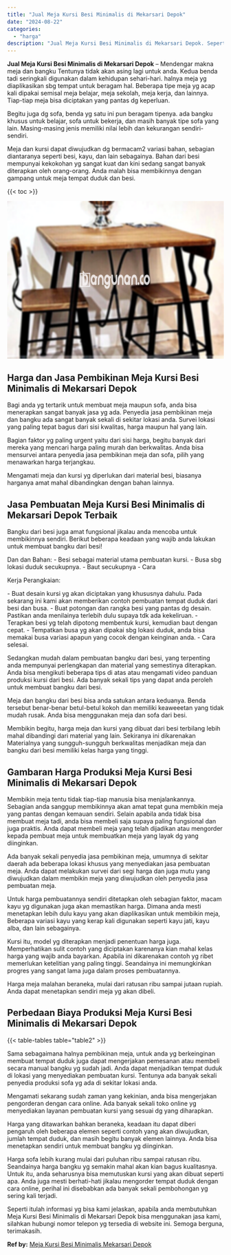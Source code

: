 ```yaml
---
title: "Jual Meja Kursi Besi Minimalis di Mekarsari Depok"
date: "2024-08-22"
categories: 
  - "harga"
description: "Jual Meja Kursi Besi Minimalis di Mekarsari Depok. Seperti itulah informasi yg bisa kami jelaskan, apabila anda membutuhkan Meja Kursi Besi Minimalis di Meka..."
---
```


**Jual Meja Kursi Besi Minimalis di Mekarsari Depok** – Mendengar makna meja dan bangku Tentunya tidak akan asing lagi untuk anda. Kedua benda tadi seringkali digunakan dalam kehidupan sehari-hari. halnya meja yg diaplikasikan sbg tempat untuk beragam hal. Beberapa tipe meja yg acap kali dipakai semisal meja belajar, meja sekolah, meja kerja, dan lainnya. Tiap-tiap meja bisa diciptakan yang pantas dg keperluan.

Begitu juga dg sofa, benda yg satu ini pun beragam tipenya. ada bangku khusus untuk belajar, sofa untuk bekerja, dan masih banyak tipe sofa yang lain. Masing-masing jenis memiliki nilai lebih dan kekurangan sendiri-sendiri.

Meja dan kursi dapat diwujudkan dg bermacam2 variasi bahan, sebagian diantaranya seperti besi, kayu, dan lain sebagainya. Bahan dari besi mempunyai kekokohan yg sangat kuat dan kini sedang sangat banyak diterapkan oleh orang-orang. Anda malah bisa membikinnya dengan gampang untuk meja tempat duduk dan besi.

{{< toc >}}

![Jual Meja Kursi Besi Minimalis di Mekarsari Depok](/images/jual-meja-besi-murah07.png)

## Harga dan Jasa Pembikinan Meja Kursi Besi Minimalis di Mekarsari Depok

Bagi anda yg tertarik untuk membuat meja maupun sofa, anda bisa menerapkan sangat banyak jasa yg ada. Penyedia jasa pembikinan meja dan bangku ada sangat banyak sekali di sekitar lokasi anda. Survei lokasi yang paling tepat bagus dari sisi kwalitas, harga maupun hal yang lain.

Bagian faktor yg paling urgent yaitu dari sisi harga, begitu banyak dari mereka yang mencari harga paling murah dan berkwalitas. Anda bisa mensurvei antara penyedia jasa pembikinan meja dan sofa, pilih yang menawarkan harga terjangkau.

Mengamati meja dan kursi yg diperlukan dari material besi, biasanya harganya amat mahal dibandingkan dengan bahan lainnya.

## Jasa Pembuatan Meja Kursi Besi Minimalis di Mekarsari Depok Terbaik

Bangku dari besi juga amat fungsional jikalau anda mencoba untuk membikinnya sendiri. Berikut beberapa keadaan yang wajib anda lakukan untuk membuat bangku dari besi!

Dan dan Bahan: - Besi sebagai material utama pembuatan kursi. - Busa sbg lokasi duduk secukupnya. - Baut secukupnya - Cara

Kerja Perangkaian:

\- Buat desain kursi yg akan diciptakan yang khususnya dahulu. Pada sekarang ini kami akan memberikan contoh pembuatan tempat duduk dari besi dan busa. - Buat potongan dan rangka besi yang pantas dg desain. Pastikan anda menilainya terlebih dulu supaya tdk ada kekeliruan. - Terapkan besi yg telah dipotong membentuk kursi, kemudian baut dengan cepat. - Tempatkan busa yg akan dipakai sbg lokasi duduk, anda bisa memakai busa variasi apapun yang cocok dengan keinginan anda. - Cara selesai.

Sedangkan mudah dalam pembuatan bangku dari besi, yang terpenting anda mempunyai perlengkapan dan material yang semestinya diterapkan. Anda bisa mengikuti beberapa tips di atas atau mengamati video panduan produksi kursi dari besi. Ada banyak sekali tips yang dapat anda peroleh untuk membuat bangku dari besi.

Meja dan bangku dari besi bisa anda satukan antara keduanya. Benda tersebut benar-benar betul-betul kokoh dan memiliki keaweeetan yang tidak mudah rusak. Anda bisa menggunakan meja dan sofa dari besi.

Membikin begitu, harga meja dan kursi yang dibuat dari besi terbilang lebih mahal dibandingi dari material yang lain. Sekiranya ini dikarenakan Materialnya yang sungguh-sungguh berkwalitas menjadikan meja dan bangku dari besi memiliki kelas harga yang tinggi.

## Gambaran Harga Produksi Meja Kursi Besi Minimalis di Mekarsari Depok

Membikin meja tentu tidak tiap-tiap manusia bisa menjalankannya. Sebagian anda sanggup membikinnya akan amat tepat guna membikin meja yang pantas dengan kemauan sendiri. Selain apabila anda tidak bisa membuat meja tadi, anda bisa membeli saja supaya paling fungsional dan juga praktis. Anda dapat membeli meja yang telah dijadikan atau mengorder kepada pembuat meja untuk membuatkan meja yang layak dg yang diinginkan.

Ada banyak sekali penyedia jasa pembikinan meja, umumnya di sekitar daerah ada beberapa lokasi khusus yang menyediakan jasa pembuatan meja. Anda dapat melakukan survei dari segi harga dan juga mutu yang diwujudkan dalam membikin meja yang diwujudkan oleh penyedia jasa pembuatan meja.

Untuk harga pembuatannya sendiri ditetapkan oleh sebagian faktor, macam kayu yg digunakan juga akan memastikan harga. Dimana anda mesti menetapkan lebih dulu kayu yang akan diaplikasikan untuk membikin meja, Beberapa variasi kayu yang kerap kali digunakan seperti kayu jati, kayu alba, dan lain sebagainya.

Kursi itu, model yg diterapkan menjadi penentuan harga juga. Memperhatikan sulit contoh yang diciptakan karenanya kian mahal kelas harga yang wajib anda bayarkan. Apabila ini dikarenakan contoh yg ribet memerlukan ketelitian yang paling tinggi. Seandainya ini memungkinkan progres yang sangat lama juga dalam proses pembuatannya.

Harga meja malahan beraneka, mulai dari ratusan ribu sampai jutaan rupiah. Anda dapat menetapkan sendiri meja yg akan dibeli.

## Perbedaan Biaya Produksi Meja Kursi Besi Minimalis di Mekarsari Depok

{{< table-tables table="table2" >}}

Sama sebagaimana halnya pembikinan meja, untuk anda yg berkeinginan membuat tempat duduk juga dapat mengerjakan pemesanan atau membeli secara manual bangku yg sudah jadi. Anda dapat menjadikan tempat duduk di lokasi yang menyediakan pembuatan kursi. Tentunya ada banyak sekali penyedia produksi sofa yg ada di sekitar lokasi anda.

Mengamati sekarang sudah zaman yang kekinian, anda bisa mengerjakan pengorderan dengan cara online. Ada banyak sekali toko online yg menyediakan layanan pembuatan kursi yang sesuai dg yang diharapkan.

Harga yang ditawarkan bahkan beraneka, keadaan itu dapat diberi pengaruh oleh beberapa elemen seperti contoh yang akan diwujudkan, jumlah tempat duduk, dan masih begitu banyak elemen lainnya. Anda bisa menetapkan sendiri untuk membuat bangku yg diinginkan.

Harga sofa lebih kurang mulai dari puluhan ribu sampai ratusan ribu. Seandainya harga bangku yg semakin mahal akan kian bagus kualitasnya. Untuk itu, anda seharusnya bisa memutuskan kursi yang akan dibuat seperti apa. Anda juga mesti berhati-hati jikalau mengorder tempat duduk dengan cara online, perihal ini disebabkan ada banyak sekali pembohongan yg sering kali terjadi.

Seperti itulah informasi yg bisa kami jelaskan, apabila anda membutuhkan Meja Kursi Besi Minimalis di Mekarsari Depok bisa menggunakan jasa kami, silahkan hubungi nomor telepon yg tersedia di website ini. Semoga berguna, terimakasih.

**Ref by:** [Meja Kursi Besi Minimalis Mekarsari Depok](https://id.wikipedia.org/wiki/Meja)
